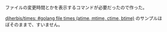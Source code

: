 ファイルの変更時間とかを表示するコマンドが必要だったので作った。

[djherbis/times: #golang file times (atime, mtime, ctime, btime)](https://github.com/djherbis/times)
のサンプルほぼそのままで、すいません。
